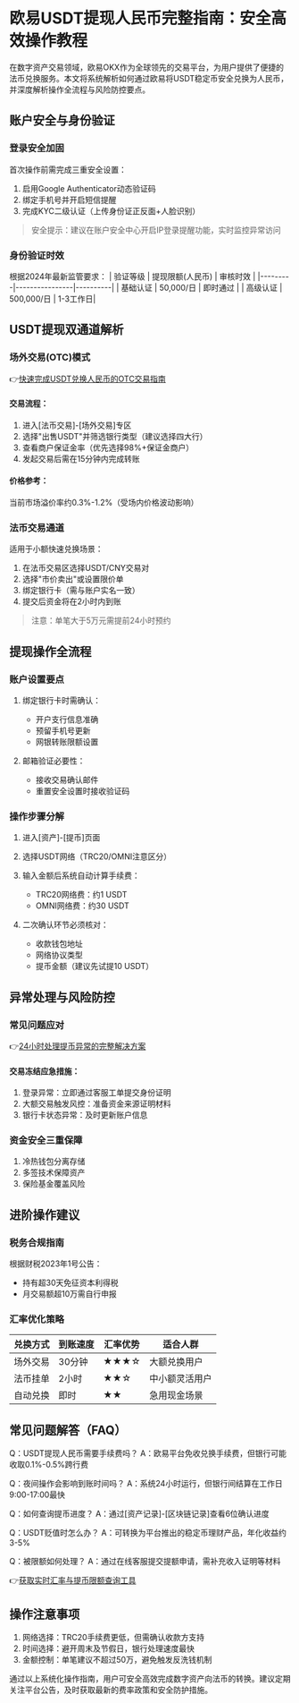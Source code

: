 # 欧易USDT提现人民币完整指南：安全高效操作教程

在数字资产交易领域，欧易OKX作为全球领先的交易平台，为用户提供了便捷的法币兑换服务。本文将系统解析如何通过欧易将USDT稳定币安全兑换为人民币，并深度解析操作全流程与风险防控要点。

## 账户安全与身份验证

### 登录安全加固
首次操作前需完成三重安全设置：
1. 启用Google Authenticator动态验证码
2. 绑定手机号并开启短信提醒
3. 完成KYC二级认证（上传身份证正反面+人脸识别）

> 安全提示：建议在账户安全中心开启IP登录提醒功能，实时监控异常访问

### 身份验证时效
根据2024年最新监管要求：
| 验证等级 | 提现限额(人民币) | 审核时效 |
|---------|----------------|----------|
| 基础认证 | 50,000/日       | 即时通过 |
| 高级认证 | 500,000/日      | 1-3工作日|

## USDT提现双通道解析

### 场外交易(OTC)模式
👉[快速完成USDT兑换人民币的OTC交易指南](https://bit.ly/okx_welcome)

#### 交易流程：
1. 进入[法币交易]-[场外交易]专区
2. 选择"出售USDT"并筛选银行类型（建议选择四大行）
3. 查看商户保证金率（优先选择98%+保证金商户）
4. 发起交易后需在15分钟内完成转账

#### 价格参考：
当前市场溢价率约0.3%-1.2%（受场内价格波动影响）

### 法币交易通道
适用于小额快速兑换场景：
1. 在法币交易区选择USDT/CNY交易对
2. 选择"市价卖出"或设置限价单
3. 绑定银行卡（需与账户实名一致）
4. 提交后资金将在2小时内到账

> 注意：单笔大于5万元需提前24小时预约

## 提现操作全流程

### 账户设置要点
1. 绑定银行卡时需确认：
   - 开户支行信息准确
   - 预留手机号更新
   - 网银转账限额设置

2. 邮箱验证必要性：
   - 接收交易确认邮件
   - 重置安全设置时接收验证码

### 操作步骤分解
1. 进入[资产]-[提币]页面
2. 选择USDT网络（TRC20/OMNI注意区分）
3. 输入金额后系统自动计算手续费：
   - TRC20网络费：约1 USDT
   - OMNI网络费：约30 USDT

4. 二次确认环节必须核对：
   - 收款钱包地址
   - 网络协议类型
   - 提币金额（建议先试提10 USDT）

## 异常处理与风险防控

### 常见问题应对
👉[24小时处理提币异常的完整解决方案](https://bit.ly/okx_welcome)

#### 交易冻结应急措施：
1. 登录异常：立即通过客服工单提交身份证明
2. 大额交易触发风控：准备资金来源证明材料
3. 银行卡状态异常：及时更新账户信息

### 资金安全三重保障
1. 冷热钱包分离存储
2. 多签技术保障资产
3. 保险基金覆盖风险

## 进阶操作建议

### 税务合规指南
根据财税2023年1号公告：
- 持有超30天免征资本利得税
- 月交易额超10万需自行申报

### 汇率优化策略
| 兑换方式   | 到账速度 | 汇率优势 | 适合人群          |
|------------|----------|----------|-------------------|
| 场外交易   | 30分钟   | ★★★☆     | 大额兑换用户      |
| 法币挂单   | 2小时    | ★★☆      | 中小额灵活用户    |
| 自动兑换   | 即时     | ★★       | 急用现金场景      |

## 常见问题解答（FAQ）

Q：USDT提现人民币需要手续费吗？
A：欧易平台免收兑换手续费，但银行可能收取0.1%-0.5%跨行费

Q：夜间操作会影响到账时间吗？
A：系统24小时运行，但银行间结算在工作日9:00-17:00最快

Q：如何查询提币进度？
A：通过[资产记录]-[区块链记录]查看6位确认进度

Q：USDT贬值时怎么办？
A：可转换为平台推出的稳定币理财产品，年化收益约3-5%

Q：被限额如何处理？
A：通过在线客服提交提额申请，需补充收入证明等材料

👉[获取实时汇率与提币限额查询工具](https://bit.ly/okx_welcome)

## 操作注意事项
1. 网络选择：TRC20手续费更低，但需确认收款方支持
2. 时间选择：避开周末及节假日，银行处理速度最快
3. 金额控制：单笔建议不超过50万，避免触发反洗钱机制

通过以上系统化操作指南，用户可安全高效完成数字资产向法币的转换。建议定期关注平台公告，及时获取最新的费率政策和安全防护措施。